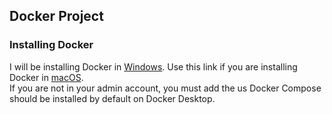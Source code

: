 ## Docker Project

### Installing Docker
I will be installing Docker in [Windows](https://docs.docker.com/desktop/install/windows-install/). Use this link if you are installing Docker in [macOS](https://docs.docker.com/desktop/install/mac-install/).  
If you are not in your admin account, you must add the us
Docker Compose should be installed by default on Docker Desktop.
